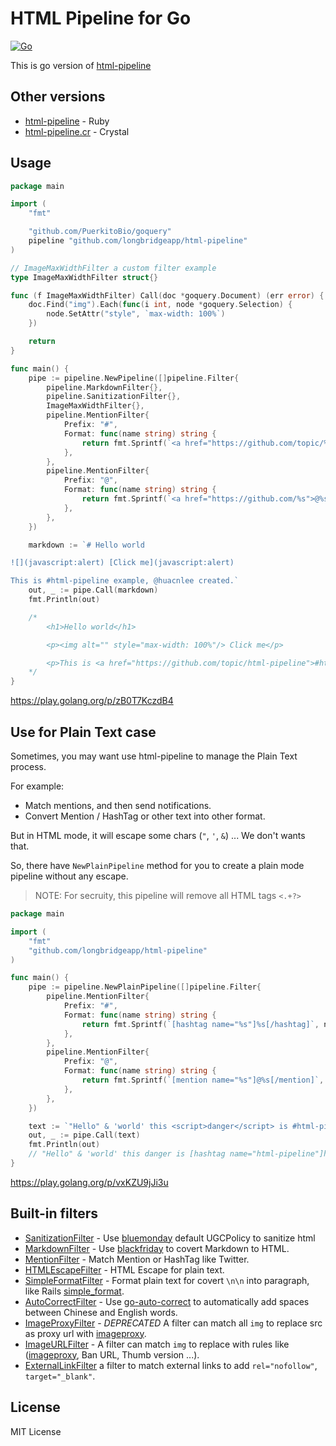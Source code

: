 # HTML Pipeline for Go


[![Go](https://github.com/longbridgeapp/html-pipeline/actions/workflows/go.yml/badge.svg)](https://github.com/longbridgeapp/html-pipeline/actions/workflows/go.yml)

This is go version of [html-pipeline](https://github.com/jch/html-pipeline)

## Other versions

- [html-pipeline](https://github.com/jch/html-pipeline) - Ruby
- [html-pipeline.cr](https://github.com/huacnlee/html-pipeline.cr) - Crystal

## Usage

```go
package main

import (
	"fmt"

	"github.com/PuerkitoBio/goquery"
	pipeline "github.com/longbridgeapp/html-pipeline"
)

// ImageMaxWidthFilter a custom filter example
type ImageMaxWidthFilter struct{}

func (f ImageMaxWidthFilter) Call(doc *goquery.Document) (err error) {
	doc.Find("img").Each(func(i int, node *goquery.Selection) {
		node.SetAttr("style", `max-width: 100%`)
	})

	return
}

func main() {
	pipe := pipeline.NewPipeline([]pipeline.Filter{
		pipeline.MarkdownFilter{},
		pipeline.SanitizationFilter{},
		ImageMaxWidthFilter{},
		pipeline.MentionFilter{
			Prefix: "#",
			Format: func(name string) string {
				return fmt.Sprintf(`<a href="https://github.com/topic/%s">#%s</a>`, name, name)
			},
		},
		pipeline.MentionFilter{
			Prefix: "@",
			Format: func(name string) string {
				return fmt.Sprintf(`<a href="https://github.com/%s">@%s</a>`, name, name)
			},
		},
	})

	markdown := `# Hello world

![](javascript:alert) [Click me](javascript:alert)

This is #html-pipeline example, @huacnlee created.`
	out, _ := pipe.Call(markdown)
	fmt.Println(out)

	/*
		<h1>Hello world</h1>

		<p><img alt="" style="max-width: 100%"/> Click me</p>

		<p>This is <a href="https://github.com/topic/html-pipeline">#html-pipeline</a> example, <a href="https://github.com/huacnlee">@huacnlee</a> created.</p>
	*/
}
```

https://play.golang.org/p/zB0T7KczdB4

## Use for Plain Text case

Sometimes, you may want use html-pipeline to manage the Plain Text process.

For example:

- Match mentions, and then send notifications.
- Convert Mention / HashTag or other text into other format.

But in HTML mode, it will escape some chars (`"`, `'`, `&`) ... We don't wants that.

So, there have `NewPlainPipeline` method for you to create a plain mode pipeline without any escape.

> NOTE: For secruity, this pipeline will remove all HTML tags `<.+?>`

```go
package main

import (
	"fmt"
	"github.com/longbridgeapp/html-pipeline"
)

func main() {
	pipe := pipeline.NewPlainPipeline([]pipeline.Filter{
		pipeline.MentionFilter{
			Prefix: "#",
			Format: func(name string) string {
				return fmt.Sprintf(`[hashtag name="%s"]%s[/hashtag]`, name, name)
			},
		},
		pipeline.MentionFilter{
			Prefix: "@",
			Format: func(name string) string {
				return fmt.Sprintf(`[mention name="%s"]@%s[/mention]`, name, name)
			},
		},
	})

	text := `"Hello" & 'world' this <script>danger</script> is #html-pipeline created by @huacnlee.`
	out, _ := pipe.Call(text)
	fmt.Println(out)
	// "Hello" & 'world' this danger is [hashtag name="html-pipeline"]html-pipeline[/hashtag] created by [mention name="huacnlee"]@huacnlee[/mention].
}
```

https://play.golang.org/p/vxKZU9jJi3u

## Built-in filters

- [SanitizationFilter](https://github.com/longbridgeapp/html-pipeline/blob/master/sanitization_filter.go) - Use [bluemonday](github.com/microcosm-cc/bluemonday) default UGCPolicy to sanitize html
- [MarkdownFilter](https://github.com/longbridgeapp/html-pipeline/blob/master/markdown_filter.go) - Use [blackfriday](https://github.com/russross/blackfriday) to covert Markdown to HTML.
- [MentionFilter](https://github.com/longbridgeapp/html-pipeline/blob/master/mention_filter.go) - Match Mention or HashTag like Twitter.
- [HTMLEscapeFilter](https://github.com/longbridgeapp/html-pipeline/blob/master/html_escape_filter.go) - HTML Escape for plain text.
- [SimpleFormatFilter](https://github.com/longbridgeapp/html-pipeline/blob/master/simple_format_filter.go) - Format plain text for covert `\n\n` into paragraph, like Rails [simple_format](https://api.rubyonrails.org/classes/ActionView/Helpers/TextHelper.html#method-i-simple_format).
- [AutoCorrectFilter](https://github.com/longbridgeapp/html-pipeline/blob/master/auto_correct_filter.go) - Use [go-auto-correct](https://github.com/huacnlee/go-auto-correct) to automatically add spaces between Chinese and English words.
- [ImageProxyFilter](https://github.com/longbridgeapp/html-pipeline/blob/master/image_proxy_filter.go) - _DEPRECATED_ A filter can match all `img` to replace src as proxy url with [imageproxy](https://github.com/longbridgeapp/imageproxy).
- [ImageURLFilter](https://github.com/longbridgeapp/html-pipeline/blob/master/image_url_filter.go) - A filter can match `img` to replace with rules like ([imageproxy](https://github.com/willnorris/imageproxy), Ban URL, Thumb version ...).
- [ExternalLinkFilter](https://github.com/longbridgeapp/html-pipeline/blob/master/external_link_filter.go) a filter to match external links to add `rel="nofollow"`, `target="_blank"`.

## License

MIT License
